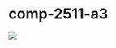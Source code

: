 # comp-2511-a3

<a href="https://github.com/m-myer/comp-2511-a3/graphs/contributors">
  <img src="https://contrib.rocks/image?repo=m-myer/comp-2511-a3" />
</a>
